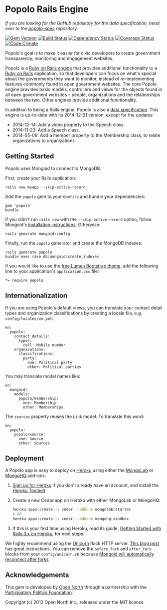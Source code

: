 # Popolo Rails Engine

*If you are looking for the GitHub repository for the data specification, head over to the [popolo-spec](https://github.com/opennorth/popolo-spec/tree/gh-pages) repository.*

[![Gem Version](https://badge.fury.io/rb/popolo-engine.svg)](https://badge.fury.io/rb/popolo-engine)
[![Build Status](https://secure.travis-ci.org/opennorth/popolo-engine.png)](https://travis-ci.org/opennorth/popolo-engine)
[![Dependency Status](https://gemnasium.com/opennorth/popolo-engine.png)](https://gemnasium.com/opennorth/popolo-engine)
[![Coverage Status](https://coveralls.io/repos/opennorth/popolo/badge.png?branch=master)](https://coveralls.io/r/opennorth/popolo)
[![Code Climate](https://codeclimate.com/github/opennorth/popolo-engine.png)](https://codeclimate.com/github/opennorth/popolo-engine)

Popolo's goal is to make it easier for civic developers to create government transparency, monitoring and engagement websites.

Popolo is a [Ruby on Rails engine](http://guides.rubyonrails.org/engines.html) that provides additional functionality to a [Ruby on Rails](http://rubyonrails.org/) application, so that developers can focus on what's special about the governments they want to monitor, instead of re-implementing features commonly found in open government websites. The core Popolo engine provides basic models, controllers and views for the objects found in all open government websites – people, organizations and the relationships between the two. Other engines provide additional functionality.

In addition to being a Rails engine, Popolo is also a [data specification](http://www.popoloproject.com/specs/). This engine is up-to-date with its 2014-12-21 version, except for the updates:

* 2014-12-14: Add a video property to the Speech class.
* 2014-11-23: Add a Speech class.
* 2014-05-09: Add a member property to the Membership class, to relate organizations to organizations.

## Getting Started

Popolo uses Mongoid to connect to MongoDB.

First, create your Rails application:

    rails new myapp --skip-active-record

Add the `popolo` gem to your `Gemfile` and bundle your dependencies:

    gem 'popolo'
    bundle

If you didn't run `rails new` with the `--skip-active-record` option, follow Mongoid's [installation instructions](http://mongoid.org/en/mongoid/docs/installation.html). Otherwise:

    rails generate mongoid:config

Finally, run the `popolo` generator and create the MongoDB indexes:

    rails generate popolo
    bundle exec rake db:mongoid:create_indexes

If you would like to use the [free Lumen Bootstrap theme](http://bootswatch.com/lumen/), add the following line to your application's `application.css` file:

    *= require popolo

## Internationalization

If you are using Popolo's default views, you can translate your contact detail types and organization classifications by creating a locale file, e.g. `config/locales/en.yml`:

    en:
      popolo:
        contact_details:
          types:
            cell: Mobile number
        organizations:
          classifications:
            party:
              one: Political party
              other: Political parties

You may translate model names like:

    en:
      mongoid:
        models:
          popolo/membership:
            one: Membership
            other: Memberships

The `sources` property reuses the `Link` model. To translate this word:

    en:
      popolo:
        popolo/source:
          one: Source
          other: Sources

## Deployment

A Popolo app is easy to deploy on [Heroku](https://www.heroku.com/) using either the [MongoLab](https://addons.heroku.com/mongolab) or [MongoHQ](https://addons.heroku.com/mongohq) add-ons.

1. [Sign up for Heroku](https://signup.heroku.com/identity) if you don't already have an account, and install the [Heroku Toolbelt](https://toolbelt.heroku.com/).

1. Create a new Cedar app on Heroku with either MongoLab or MongoHQ:

    ```sh
    heroku apps:create -s cedar --addons mongolab:starter
    # OR
    heroku apps:create -s cedar --addons mongohq:sandbox
    ```

1. If this is your first time using Heroku, read its guide, [Getting Started with Rails 3.x on Heroku](https://devcenter.heroku.com/articles/rails3), for next steps.

We highly recommend using the [Unicorn](http://unicorn.bogomips.org/) Rack HTTP server. [This blog post](http://blog.codeship.io/2012/05/06/Unicorn-on-Heroku.html) has great instructions. You can remove the `before_fork` and `after_fork` blocks from your `config/unicorn.rb` because [Mongoid will automatically reconnect after forks](http://mongoid.org/en/mongoid/docs/rails.html).

## Acknowledgements

This gem is developed by [Open North](http://www.opennorth.ca/) through a partnership with the [Participatory Politics Foundation](http://www.participatorypolitics.org/).

Copyright (c) 2012 Open North Inc., released under the MIT license
